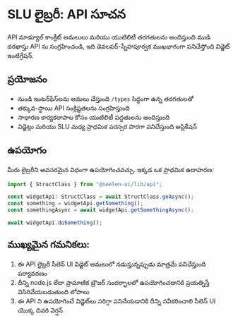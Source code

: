 # **SLU లైబ్రరీ: API సూచన**

API మాడ్యూల్ కాంక్రీట్ అమలులు మరియు యుటిలిటీ తరగతులను అందిస్తుంది 
ముడి దరఖాస్తు API ను సంగ్రహించండి, ఇది డెవలపర్-స్నేహపూర్వక ముఖభాగంగా పనిచేస్తోంది 
విడ్జెట్ ఇంటిగ్రేషన్.

## **ప్రయోజనం**

* నుండి ఇంటర్‌ఫేస్‌లను అమలు చేస్తుంది `/types` సిద్ధంగా ఉన్న తరగతులతో
* తక్కువ-స్థాయి API సంక్లిష్టతలను సంగ్రహిస్తుంది
* సాధారణ కార్యకలాపాల కోసం యుటిలిటీ పద్ధతులను అందిస్తుంది
* విడ్జెట్లు మరియు SLU మధ్య ప్రాధమిక పరస్పర పొరగా పనిచేస్తుంది 
  అప్లికేషన్

## **ఉపయోగం**

మీరు లైబ్రరీని అవసరమైన విధంగా ఉపయోగించవచ్చు. ఇక్కడ ఒక ప్రాథమిక ఉదాహరణ:

```ts
import { StructClass } from "@seelen-ui/lib/api";

const widgetApi: StructClass = await StructClass.geAsync();
const something = widgetApi.getSomething();
const somethingAsync = await widgetApi.getSomethingAsync();

await widgetApi.doSomething();
```

## **ముఖ్యమైన గమనికలు:**

1. ఈ API లైబ్రరీ సీలెన్ UI విడ్జెట్ అమలులో నడుస్తున్నప్పుడు మాత్రమే పనిచేస్తుంది 
   పర్యావరణం
2. దీన్ని node.js లేదా ప్రామాణిక బ్రౌజర్ సందర్భాలలో ఉపయోగించడానికి ప్రయత్నిస్తే విసిరివేయబడుతుంది 
   లోపాలు
3. ఈ API ని ఉపయోగించే విడ్జెట్‌లు సరిగ్గా పనిచేయడానికి దీన్ని నవీకరించాలి 
   సీలెన్ UI యొక్క చివరి వెర్షన్
